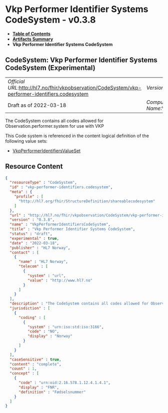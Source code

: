 # Vkp Performer Identifier Systems CodeSystem - v0.3.8

* [**Table of Contents**](toc.md)
* [**Artifacts Summary**](artifacts.md)
* **Vkp Performer Identifier Systems CodeSystem**

## CodeSystem: Vkp Performer Identifier Systems CodeSystem (Experimental) 

| | |
| :--- | :--- |
| *Official URL*:http://hl7.no/fhir/vkpobservation/CodeSystem/vkp-performer-identifiers.codesystem | *Version*:0.3.8 |
| Draft as of 2022-03-18 | *Computable Name*:VkpPerformerIdentifiersCodeSystem |

 
The CodeSystem contains all codes allowed for Observation.performer.system for use with VKP 

 This Code system is referenced in the content logical definition of the following value sets: 

* [VkpPerformerIdentifiersValueSet](ValueSet-vkp-performer-identifiers.valueset.md)



## Resource Content

```json
{
  "resourceType" : "CodeSystem",
  "id" : "vkp-performer-identifiers.codesystem",
  "meta" : {
    "profile" : [
      "http://hl7.org/fhir/StructureDefinition/shareablecodesystem"
    ]
  },
  "url" : "http://hl7.no/fhir/vkpobservation/CodeSystem/vkp-performer-identifiers.codesystem",
  "version" : "0.3.8",
  "name" : "VkpPerformerIdentifiersCodeSystem",
  "title" : "Vkp Performer Identifier Systems CodeSystem",
  "status" : "draft",
  "experimental" : true,
  "date" : "2022-03-18",
  "publisher" : "HL7 Norway",
  "contact" : [
    {
      "name" : "HL7 Norway",
      "telecom" : [
        {
          "system" : "url",
          "value" : "http://www.hl7.no"
        }
      ]
    }
  ],
  "description" : "The CodeSystem contains all codes allowed for Observation.performer.system for use with VKP",
  "jurisdiction" : [
    {
      "coding" : [
        {
          "system" : "urn:iso:std:iso:3166",
          "code" : "NO",
          "display" : "Norway"
        }
      ]
    }
  ],
  "caseSensitive" : true,
  "content" : "complete",
  "count" : 1,
  "concept" : [
    {
      "code" : "urn:oid:2.16.578.1.12.4.1.4.1",
      "display" : "FNR",
      "definition" : "Fødselsnummer"
    }
  ]
}

```
